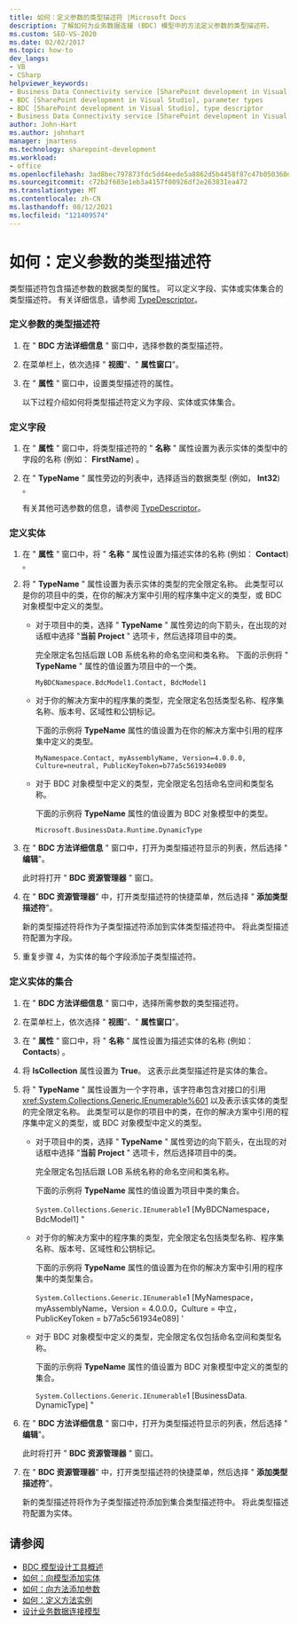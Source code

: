 ```yaml
---
title: 如何：定义参数的类型描述符 |Microsoft Docs
description: 了解如何为业务数据连接 (BDC) 模型中的方法定义参数的类型描述符。
ms.custom: SEO-VS-2020
ms.date: 02/02/2017
ms.topic: how-to
dev_langs:
- VB
- CSharp
helpviewer_keywords:
- Business Data Connectivity service [SharePoint development in Visual Studio], type descriptor
- BDC [SharePoint development in Visual Studio], parameter types
- BDC [SharePoint development in Visual Studio], type descriptor
- Business Data Connectivity service [SharePoint development in Visual Studio], parameter types
author: John-Hart
ms.author: johnhart
manager: jmartens
ms.technology: sharepoint-development
ms.workload:
- office
ms.openlocfilehash: 3ad8bec797873fdc5dd4eede5a8862d5b4458f87c47b050360d7e1cffbaf9ad2
ms.sourcegitcommit: c72b2f603e1eb3a4157f00926df2e263831ea472
ms.translationtype: MT
ms.contentlocale: zh-CN
ms.lasthandoff: 08/12/2021
ms.locfileid: "121409574"
---
```

# <a name="how-to-define-the-type-descriptor-of-a-parameter"></a>如何：定义参数的类型描述符
  类型描述符包含描述参数的数据类型的属性。 可以定义字段、实体或实体集合的类型描述符。 有关详细信息，请参阅 [TypeDescriptor](/previous-versions/office/developer/sharepoint-2007/ms543392\(v\=office.12\))。

### <a name="to-define-the-type-descriptor-of-a-parameter"></a>定义参数的类型描述符

1. 在 " **BDC 方法详细信息** " 窗口中，选择参数的类型描述符。

2. 在菜单栏上，依次选择 " **视图**"、" **属性窗口**"。

3. 在 " **属性** " 窗口中，设置类型描述符的属性。

     以下过程介绍如何将类型描述符定义为字段、实体或实体集合。

### <a name="to-define-a-field"></a>定义字段

1. 在 " **属性** " 窗口中，将类型描述符的 " **名称** " 属性设置为表示实体的类型中的字段的名称 (例如： **FirstName**) 。

2. 在 " **TypeName** " 属性旁边的列表中，选择适当的数据类型 (例如， **Int32**) 。

     有关其他可选参数的信息，请参阅 [TypeDescriptor](/previous-versions/office/developer/sharepoint-2007/ms543392\(v\=office.12\))。

### <a name="to-define-an-entity"></a>定义实体

1. 在 " **属性** " 窗口中，将 " **名称** " 属性设置为描述实体的名称 (例如： **Contact**) 。

2. 将 " **TypeName** " 属性设置为表示实体的类型的完全限定名称。 此类型可以是你的项目中的类，在你的解决方案中引用的程序集中定义的类型，或 BDC 对象模型中定义的类型。

    - 对于项目中的类，选择 " **TypeName** " 属性旁边的向下箭头，在出现的对话框中选择 "**当前 Project** " 选项卡，然后选择项目中的类。

         完全限定名包括后跟 LOB 系统名称的命名空间和类名称。 下面的示例将 " **TypeName** " 属性的值设置为项目中的一个类。

         `MyBDCNamespace.BdcModel1.Contact, BdcModel1`

    - 对于你的解决方案中的程序集的类型，完全限定名包括类型名称、程序集名称、版本号、区域性和公钥标记。

         下面的示例将 **TypeName** 属性的值设置为在你的解决方案中引用的程序集中定义的类型。

         `MyNamespace.Contact, myAssemblyName, Version=4.0.0.0, Culture=neutral, PublicKeyToken=b77a5c561934e089`

    - 对于 BDC 对象模型中定义的类型，完全限定名包括命名空间和类型名称。

         下面的示例将 **TypeName** 属性的值设置为 BDC 对象模型中的类型。

         `Microsoft.BusinessData.Runtime.DynamicType`

3. 在 " **BDC 方法详细信息** " 窗口中，打开为类型描述符显示的列表，然后选择 " **编辑**"。

     此时将打开 " **BDC 资源管理器** " 窗口。

4. 在 " **BDC 资源管理器**" 中，打开类型描述符的快捷菜单，然后选择 " **添加类型描述符**"。

     新的类型描述符将作为子类型描述符添加到实体类型描述符中。 将此类型描述符配置为字段。

5. 重复步骤 4，为实体的每个字段添加子类型描述符。

### <a name="to-define-a-collection-of-entities"></a>定义实体的集合

1. 在 " **BDC 方法详细信息** " 窗口中，选择所需参数的类型描述符。

2. 在菜单栏上，依次选择 " **视图**"、" **属性窗口**"。

3. 在 " **属性** " 窗口中，将 " **名称** " 属性设置为描述实体的名称 (例如： **Contacts**) 。

4. 将 **IsCollection** 属性设置为 **True**。 这表示此类型描述符是实体的集合。

5. 将 " **TypeName** " 属性设置为一个字符串，该字符串包含对接口的引用 <xref:System.Collections.Generic.IEnumerable%601> 以及表示该实体的类型的完全限定名称。 此类型可以是你的项目中的类，在你的解决方案中引用的程序集中定义的类型，或 BDC 对象模型中定义的类型。

   - 对于项目中的类，选择 " **TypeName** " 属性旁边的向下箭头，在出现的对话框中选择 "**当前 Project** " 选项卡，然后选择项目中的类。

      完全限定名包括后跟 LOB 系统名称的命名空间和类名称。

      下面的示例将 **TypeName** 属性的值设置为项目中类的集合。

      `System.Collections.Generic.IEnumerable`1 [MyBDCNamespace，BdcModel1] "

   - 对于你的解决方案中的程序集的类型，完全限定名包括类型名称、程序集名称、版本号、区域性和公钥标记。

      下面的示例将 **TypeName** 属性的值设置为在你的解决方案中引用的程序集中的类型集合。

      `System.Collections.Generic.IEnumerable`1 [MyNamespace，myAssemblyName，Version = 4.0.0.0，Culture = 中立，PublicKeyToken = b77a5c561934e089] '

   - 对于 BDC 对象模型中定义的类型，完全限定名仅包括命名空间和类型名称。

      下面的示例将 **TypeName** 属性的值设置为 BDC 对象模型中定义的类型的集合。

      `System.Collections.Generic.IEnumerable`1 [BusinessData. DynamicType] "

6. 在 " **BDC 方法详细信息** " 窗口中，打开为类型描述符显示的列表，然后选择 " **编辑**"。

    此时将打开 " **BDC 资源管理器** " 窗口。

7. 在 " **BDC 资源管理器**" 中，打开类型描述符的快捷菜单，然后选择 " **添加类型描述符**"。

    新的类型描述符将作为子类型描述符添加到集合类型描述符中。 将此类型描述符配置为实体。

## <a name="see-also"></a>请参阅
- [BDC 模型设计工具概述](../sharepoint/bdc-model-design-tools-overview.md)
- [如何：向模型添加实体](../sharepoint/how-to-add-an-entity-to-a-model.md)
- [如何：向方法添加参数](../sharepoint/how-to-add-a-parameter-to-a-method.md)
- [如何：定义方法实例](../sharepoint/how-to-define-a-method-instance.md)
- [设计业务数据连接模型](../sharepoint/designing-a-business-data-connectivity-model.md)
